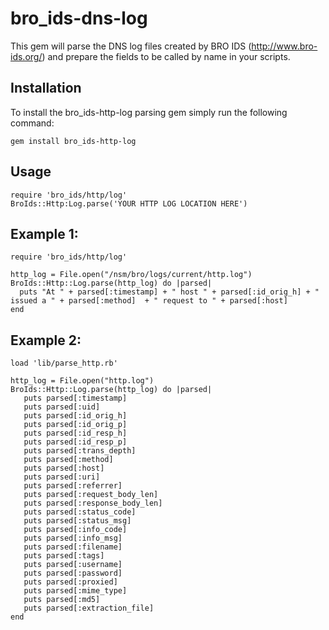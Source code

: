 # bro_ids-dns-log

This gem will parse the DNS log files created by BRO IDS (http://www.bro-ids.org/) and prepare the fields to be called by name in your scripts.


## Installation
To install the bro_ids-http-log parsing gem simply run the following command:

`gem install bro_ids-http-log`

## Usage

	require 'bro_ids/http/log'
	BroIds::Http:Log.parse('YOUR HTTP LOG LOCATION HERE')

## Example 1:

	require 'bro_ids/http/log'

	http_log = File.open("/nsm/bro/logs/current/http.log")
	BroIds::Http::Log.parse(http_log) do |parsed|
	  puts "At " + parsed[:timestamp] + " host " + parsed[:id_orig_h] + " issued a " + parsed[:method]  + " request to " + parsed[:host]
	end


## Example 2:

	load 'lib/parse_http.rb'

	http_log = File.open("http.log")
	BroIds::Http::Log.parse(http_log) do |parsed|
	   puts parsed[:timestamp]
	   puts parsed[:uid]
	   puts parsed[:id_orig_h]
	   puts parsed[:id_orig_p]
	   puts parsed[:id_resp_h]
	   puts parsed[:id_resp_p]
	   puts parsed[:trans_depth]
	   puts parsed[:method]
	   puts parsed[:host]
	   puts parsed[:uri]
	   puts parsed[:referrer]
	   puts parsed[:request_body_len]
	   puts parsed[:response_body_len]
	   puts parsed[:status_code]
	   puts parsed[:status_msg]
	   puts parsed[:info_code]
	   puts parsed[:info_msg]
	   puts parsed[:filename]
	   puts parsed[:tags]
	   puts parsed[:username]
	   puts parsed[:password]
	   puts parsed[:proxied]
	   puts parsed[:mime_type]
	   puts parsed[:md5]
	   puts parsed[:extraction_file]
	end

